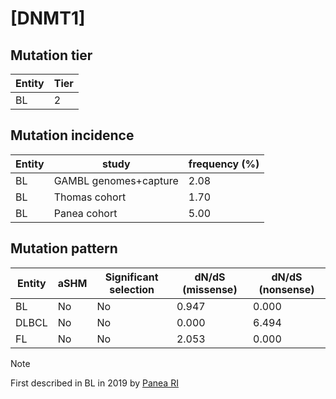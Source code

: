 # [DNMT1]

## Mutation tier

|Entity|Tier|
|------|----|
|BL    |2   |

## Mutation incidence

|Entity|study                |frequency (%)|
|------|---------------------|-------------|
|BL    |GAMBL genomes+capture|2.08         |
|BL    |Thomas cohort        |1.70         |
|BL    |Panea cohort         |5.00         |

## Mutation pattern

|Entity|aSHM|Significant selection|dN/dS (missense)|dN/dS (nonsense)|
|------|----|---------------------|----------------|----------------|
|BL    |No  |No                   |0.947           |0.000           |
|DLBCL |No  |No                   |0.000           |6.494           |
|FL    |No  |No                   |2.053           |0.000           |


> [!NOTE]
> First described in BL in 2019 by [Panea RI](https://pubmed.ncbi.nlm.nih.gov/31558468)